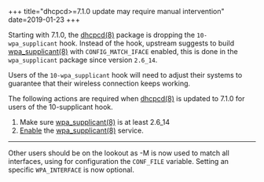 +++
title="dhcpcd>=7.1.0 update may require manual intervention"
date=2019-01-23
+++

Starting with 7.1.0, the [dhcpcd(8)](https://man.voidlinux.org/dhcpcd.8) package is dropping the `10-wpa_supplicant` hook.
Instead of the hook, upstream suggests to build [wpa_supplicant(8)](https://man.voidlinux.org/wpa_supplicant.8) with
`CONFIG_MATCH_IFACE` enabled, this is done in the `wpa_supplicant` package since version `2.6_14`.

Users of the `10-wpa_supplicant` hook will need to adjust their systems to guarantee
that their wireless connection keeps working.

The following actions are required when [dhcpcd(8)](https://man.voidlinux.org/dhcpcd.8) is updated to 7.1.0 for users of the 10-supplicant hook.

1. Make sure [wpa_supplicant(8)](https://man.voidlinux.org/wpa_supplicant.8) is at least 2.6_14
2. [Enable](https://docs.voidlinux.org/config/services/index.html) the [wpa_supplicant(8)](https://man.voidlinux.org/wpa_supplicant.8) service.

---

Other users should be on the lookout as -M is now used to match all interfaces, using for configuration
the `CONF_FILE` variable. Setting an specific `WPA_INTERFACE` is now optional.
